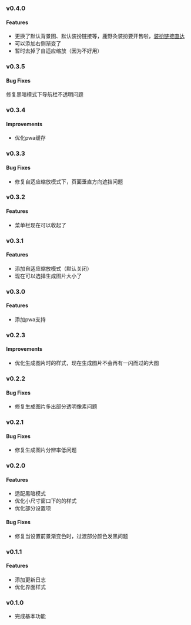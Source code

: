 ### v0.4.0

#### Features

- 更换了默认背景图、默认装扮链接等，鹿野灸装扮要开售啦，[装扮链接直达](https://www.bilibili.com/h5/mall/suit/detail?navhide=1&id=106232701&native.theme=1&night=0)
- 可以添加右侧渐变了
- 暂时去掉了自适应缩放（因为不好用）

### v0.3.5

#### Bug Fixes
修复黑暗模式下导航栏不透明问题

### v0.3.4

#### Improvements

- 优化pwa缓存

### v0.3.3

#### Bug Fixes

- 修复自适应缩放模式下，页面垂直方向遮挡问题

### v0.3.2

#### Features

- 菜单栏现在可以收起了

### v0.3.1

#### Features

- 添加自适应缩放模式（默认关闭）
- 现在可以选择生成图片大小了

### v0.3.0

#### Features

- 添加pwa支持

### v0.2.3

#### Improvements

- 优化生成图片时的样式，现在生成图片不会再有一闪而过的大图

### v0.2.2

#### Bug Fixes

- 修复生成图片多出部分透明像素问题

### v0.2.1

#### Bug Fixes

- 修复生成图片分辨率低问题

### v0.2.0

#### Features

- 适配黑暗模式
- 优化小尺寸窗口下的的样式
- 优化部分设置项

#### Bug Fixes

- 修复当设置前景渐变色时，过渡部分颜色发黑问题

### v0.1.1

#### Features

- 添加更新日志
- 优化界面样式

### v0.1.0

- 完成基本功能
